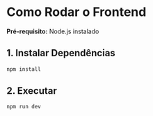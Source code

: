 # Como Rodar o Frontend

**Pré-requisito:** Node.js instalado

## 1. Instalar Dependências

```bash
npm install
```

## 2. Executar

```bash
npm run dev
```